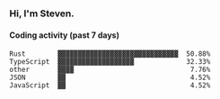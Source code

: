 ### Hi, I'm Steven.

#### Coding activity (past 7 days)
```
Rust        ▓▓▓▓▓▓▓▓▓▓▓▓▓▓▓▓▓▓▓▓▓▓▓▓▓▓▓▓▓▓  50.88%
TypeScript  ▓▓▓▓▓▓▓▓▓▓▓▓▓▓▓▓▓▓▓             32.33%
other       ▓▓▓▓                             7.76%
JSON        ▓▓                               4.52%
JavaScript  ▓▓                               4.52%
```

